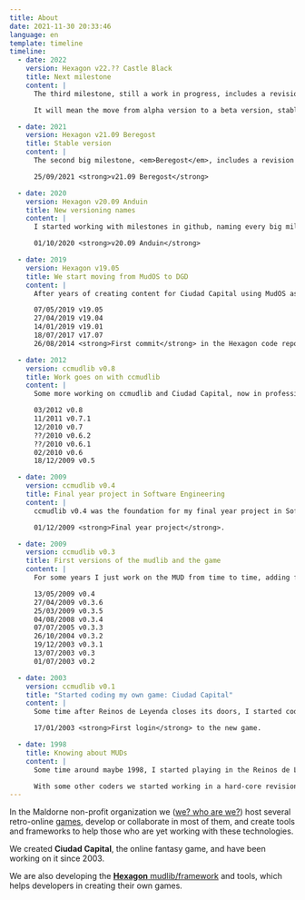 ```yaml
---
title: About
date: 2021-11-30 20:33:46
language: en
template: timeline
timeline:
  - date: 2022
    version: Hexagon v22.?? Castle Black
    title: Next milestone
    content: |
      The third milestone, still a work in progress, includes a revision of every command, advances the translation process trying to have every main system in english again, and has finished the first complete demo game: <strong>demo-fantasy</strong>.

      It will mean the move from alpha version to a beta version, stable and usable enough for other users to create their own games or porting old games from other driver to DGD using Hexagon.

  - date: 2021
    version: Hexagon v21.09 Beregost
    title: Stable version
    content: |
      The second big milestone, <em>Beregost</em>, includes a revision of every <em>initiator object</em>, the skeleton for the multigame system, continuous integration through Github Actions, finishes the conversion of all the remaining basic object types from <em>ccmudlib</em>, and includes for the first time a piece of a demo game.

      25/09/2021 <strong>v21.09 Beregost</strong>

  - date: 2020
    version: Hexagon v20.09 Anduin
    title: New versioning names
    content: |
      I started working with milestones in github, naming every big milestone. The first one, <em>Anduin</em>, includes the multilanguage system on compilation time (translates contents of files during compile), separates <em>user</em> and <em>player</em> objects, and creates the new <em>login</em> basic user type to manage connections.

      01/10/2020 <strong>v20.09 Anduin</strong>

  - date: 2019
    version: Hexagon v19.05
    title: We start moving from MudOS to DGD
    content: |
      After years of creating content for Ciudad Capital using MudOS as our MUD driver, I started coding a conversion to the DGD driver.

      07/05/2019 v19.05
      27/04/2019 v19.04
      14/01/2019 v19.01
      18/07/2017 v17.07
      26/08/2014 <strong>First commit</strong> in the Hexagon code repository, temporarily using <em>2.0a</em> as version number, as this was going to be the mudlib for the second version of Ciudad Capital.

  - date: 2012
    version: ccmudlib v0.8
    title: Work goes on with ccmudlib
    content: |
      Some more working on ccmudlib and Ciudad Capital, now in professional hostings (OVH and AWS during different years).

      03/2012 v0.8
      11/2011 v0.7.1
      12/2010 v0.7
      ??/2010 v0.6.2
      ??/2010 v0.6.1
      02/2010 v0.6
      18/12/2009 v0.5

  - date: 2009
    version: ccmudlib v0.4
    title: Final year project in Software Engineering
    content: |
      ccmudlib v0.4 was the foundation for my final year project in Software Engineering (BSc and MSc) at Universidad Politécnica de Madrid.

      01/12/2009 <strong>Final year project</strong>.

  - date: 2009
    version: ccmudlib v0.3
    title: First versions of the mudlib and the game
    content: |
      For some years I just work on the MUD from time to time, adding features and content to the game, still hosted in a dedicated machine in my own home.

      13/05/2009 v0.4
      27/04/2009 v0.3.6
      25/03/2009 v0.3.5
      04/08/2008 v0.3.4
      07/07/2005 v0.3.3
      26/10/2004 v0.3.2
      19/12/2003 v0.3.1
      13/07/2003 v0.3
      01/07/2003 v0.2

  - date: 2003
    version: ccmudlib v0.1
    title: "Started coding my own game: Ciudad Capital"
    content: |
      Some time after Reinos de Leyenda closes its doors, I started coding my own game, based in some of the latest features I was working on for the new mudlib, and creating a new world and lore.

      17/01/2003 <strong>First login</strong> to the new game.

  - date: 1998 
    title: Knowing about MUDs
    content: |
      Some time around maybe 1998, I started playing in the Reinos de Leyenda MUD, and I fall in love with text-based games. I played with several classes/guilds, and after some time I became a creator (coder) and went up in the hierarchy up to alchemist (lesser admin).

      With some other coders we started working in a hard-core revision of the codebase, updating the driver version, but the MUD would disappear before the new mudlib could open to the public.
---
```


In the Maldorne non-profit organization we ([we? who are we?](/me)) host several retro-online [games](/games), develop or collaborate in most of them, and create tools and frameworks to help those who are yet working with these technologies.

We created **Ciudad Capital**, the online fantasy game, and have been working on it since 2003.

We are also developing the [**Hexagon** mudlib/framework](https://github.com/houseofmaldorne/hexagon/) and tools, which helps developers in creating their own games.
